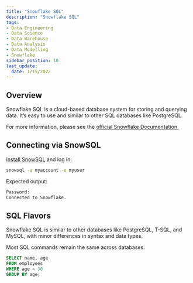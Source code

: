 ```yaml
---
title: "Snowflake SQL"
description: "Snowflake SQL"
tags: 
- Data Engineering
- Data Science
- Data Warehouse
- Data Analysis
- Data Modelling
- Snowflake
sidebar_position: 10
last_update:
  date: 1/15/2022
---
```



## Overview

Snowflake SQL is a cloud-based database system for storing and querying data. It’s easy to use and similar to other SQL databases like PostgreSQL.

For more information, please see the [official Snowflake Documentation.](https://docs.snowflake.com/en/user-guide/snowsql)

## Connecting via SnowSQL  

[Install SnowSQL](https://docs.snowflake.com/en/user-guide/connecting#step-1-download-and-install-snowsql) and log in:  

```sh
snowsql -a myaccount -u myuser
```

Expected output:  

```sh
Password:
Connected to Snowflake.
```

## SQL Flavors  

Snowflake SQL is similar to other databases like PostgreSQL, T-SQL, and MySQL, with minor differences in syntax and data types.  

Most SQL commands remain the same across databases:  

```sql
SELECT name, age 
FROM employees
WHERE age > 30
GROUP BY age;
```

